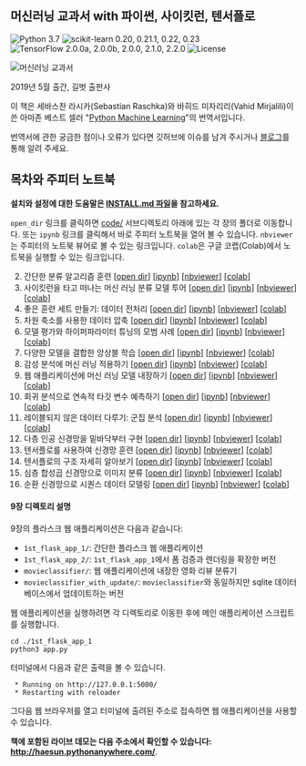 ## 머신러닝 교과서 with 파이썬, 사이킷런, 텐서플로

![Python 3.7](https://img.shields.io/badge/Python-3.7-blue.svg?style=plastic)
![scikit-learn 0.20, 0.21.1, 0.22, 0.23](https://img.shields.io/badge/scikit--learn-0.20%20%7C%200.21.1%20%7C%200.22.0%20%7C%200.23.0-red.svg?style=plastic)
![TensorFlow 2.0.0a, 2.0.0b, 2.0.0, 2.1.0, 2.2.0](https://img.shields.io/badge/TensorFlow-2.0.0a%20%7C%202.0.0b%20%7C%202.0.0%20%7C%202.1.0%20%7C%202.2.0-orange.svg?style=plastic)
![License](https://img.shields.io/badge/Code%20License-MIT-blue.svg?style=plastic)

![머신러닝 교과서](./images/cover.jpg)

2019년 5월 출간, 길벗 출판사

이 책은 세바스찬 라시카(Sebastian Raschka)와 바히드 미자리리(Vahid Mirjalili)이 쓴 아마존 베스트 셀러 "[Python Machine Learning](https://www.amazon.com/Python-Machine-Learning-scikit-learn-TensorFlow-ebook/dp/B0742K7HYF/)"의 번역서입니다.

번역서에 관한 궁금한 점이나 오류가 있다면 깃허브에 이슈를 남겨 주시거나 [블로그](http://bit.ly/2YGxYfQ)를 통해 알려 주세요.


## 목차와 주피터 노트북

**설치와 설정에 대한 도움말은 [INSTALL.md 파일](INSTALL.md)을 참고하세요.**

`open_dir` 링크를 클릭하면 [code/](code/) 서브디렉토리 아래에 있는 각 장의 폴더로 이동합니다. 또는 `ipynb` 링크를 클릭해서 바로 주피터 노트북을 열어 볼 수 있습니다. `nbviewer`는 주피터의 노트북 뷰어로 볼 수 있는 링크입니다. `colab`은 구글 코랩(Colab)에서 노트북을 실행할 수 있는 링크입니다.

2. 간단한 분류 알고리즘 훈련 [[open dir](./code/ch02)] [[ipynb](./code/ch02/ch02.ipynb)] [[nbviewer](https://nbviewer.jupyter.org/github/rickiepark/python-machine-learning-book-2nd-edition/blob/master/code/ch02/ch02.ipynb)] [[colab](https://colab.research.google.com/github/rickiepark/python-machine-learning-book-2nd-edition/blob/master/code/ch02/ch02.ipynb)]
3. 사이킷런을 타고 떠나는 머신 러닝 분류 모델 투어 [[open dir](./code/ch03)] [[ipynb](./code/ch03/ch03.ipynb)] [[nbviewer](https://nbviewer.jupyter.org/github/rickiepark/python-machine-learning-book-2nd-edition/blob/master/code/ch03/ch03.ipynb)] [[colab](https://colab.research.google.com/github/rickiepark/python-machine-learning-book-2nd-edition/blob/master/code/ch03/ch03.ipynb)]
4. 좋은 훈련 세트 만들기: 데이터 전처리 [[open dir](./code/ch04)] [[ipynb](./code/ch04/ch04.ipynb)] [[nbviewer](https://nbviewer.jupyter.org/github/rickiepark/python-machine-learning-book-2nd-edition/blob/master/code/ch04/ch04.ipynb)] [[colab](https://colab.research.google.com/github/rickiepark/python-machine-learning-book-2nd-edition/blob/master/code/ch04/ch04.ipynb)]
5. 차원 축소를 사용한 데이터 압축 [[open dir](./code/ch05)] [[ipynb](./code/ch05/ch05.ipynb)] [[nbviewer](https://nbviewer.jupyter.org/github/rickiepark/python-machine-learning-book-2nd-edition/blob/master/code/ch05/ch05.ipynb)] [[colab](https://colab.research.google.com/github/rickiepark/python-machine-learning-book-2nd-edition/blob/master/code/ch05/ch05.ipynb)]
6. 모델 평가와 하이퍼파라미터 튜닝의 모범 사례 [[open dir](./code/ch06)] [[ipynb](./code/ch06/ch06.ipynb)] [[nbviewer](https://nbviewer.jupyter.org/github/rickiepark/python-machine-learning-book-2nd-edition/blob/master/code/ch06/ch06.ipynb)] [[colab](https://colab.research.google.com/github/rickiepark/python-machine-learning-book-2nd-edition/blob/master/code/ch06/ch06.ipynb)]
7. 다양한 모델을 결합한 앙상블 학습 [[open dir](./code/ch07)] [[ipynb](./code/ch07/ch07.ipynb)] [[nbviewer](https://nbviewer.jupyter.org/github/rickiepark/python-machine-learning-book-2nd-edition/blob/master/code/ch07/ch07.ipynb)] [[colab](https://colab.research.google.com/github/rickiepark/python-machine-learning-book-2nd-edition/blob/master/code/ch07/ch07.ipynb)]
8. 감성 분석에 머신 러닝 적용하기 [[open dir](./code/ch08)] [[ipynb](./code/ch08/ch08.ipynb)] [[nbviewer](https://nbviewer.jupyter.org/github/rickiepark/python-machine-learning-book-2nd-edition/blob/master/code/ch08/ch08.ipynb)] [[colab](https://colab.research.google.com/github/rickiepark/python-machine-learning-book-2nd-edition/blob/master/code/ch08/ch08.ipynb)]
9. 웹 애플리케이션에 머신 러닝 모델 내장하기 [[open dir](./code/ch09)] [[ipynb](./code/ch09/ch09.ipynb)] [[nbviewer](https://nbviewer.jupyter.org/github/rickiepark/python-machine-learning-book-2nd-edition/blob/master/code/ch09/ch09.ipynb)] [[colab](https://colab.research.google.com/github/rickiepark/python-machine-learning-book-2nd-edition/blob/master/code/ch09/ch09.ipynb)]
10. 회귀 분석으로 연속적 타깃 변수 예측하기 [[open dir](./code/ch10)] [[ipynb](./code/ch10/ch10.ipynb)] [[nbviewer](https://nbviewer.jupyter.org/github/rickiepark/python-machine-learning-book-2nd-edition/blob/master/code/ch10/ch10.ipynb)] [[colab](https://colab.research.google.com/github/rickiepark/python-machine-learning-book-2nd-edition/blob/master/code/ch10/ch10.ipynb)]
11. 레이블되지 않은 데이터 다루기: 군집 분석 [[open dir](./code/ch11)] [[ipynb](./code/ch11/ch11.ipynb)] [[nbviewer](https://nbviewer.jupyter.org/github/rickiepark/python-machine-learning-book-2nd-edition/blob/master/code/ch11/ch11.ipynb)] [[colab](https://colab.research.google.com/github/rickiepark/python-machine-learning-book-2nd-edition/blob/master/code/ch11/ch11.ipynb)]
12. 다층 인공 신경망을 밑바닥부터 구현 [[open dir](./code/ch12)] [[ipynb](./code/ch12/ch12.ipynb)] [[nbviewer](https://nbviewer.jupyter.org/github/rickiepark/python-machine-learning-book-2nd-edition/blob/master/code/ch12/ch12.ipynb)] [[colab](https://colab.research.google.com/github/rickiepark/python-machine-learning-book-2nd-edition/blob/master/code/ch12/ch12.ipynb)]
13. 텐서플로를 사용하여 신경망 훈련 [[open dir](./code/ch13)] [[ipynb](./code/ch13/ch13.ipynb)] [[nbviewer](https://nbviewer.jupyter.org/github/rickiepark/python-machine-learning-book-2nd-edition/blob/master/code/ch13/ch13.ipynb)] [[colab](https://colab.research.google.com/github/rickiepark/python-machine-learning-book-2nd-edition/blob/master/code/ch13/ch13.ipynb)]
14. 텐서플로의 구조 자세히 알아보기 [[open dir](./code/ch14)] [[ipynb](./code/ch14/ch14.ipynb)] [[nbviewer](https://nbviewer.jupyter.org/github/rickiepark/python-machine-learning-book-2nd-edition/blob/master/code/ch14/ch14.ipynb)] [[colab](https://colab.research.google.com/github/rickiepark/python-machine-learning-book-2nd-edition/blob/master/code/ch14/ch14.ipynb)]
15. 심층 합성곱 신경망으로 이미지 분류 [[open dir](./code/ch15)] [[ipynb](./code/ch15/ch15.ipynb)] [[nbviewer](https://nbviewer.jupyter.org/github/rickiepark/python-machine-learning-book-2nd-edition/blob/master/code/ch15/ch15.ipynb)] [[colab](https://colab.research.google.com/github/rickiepark/python-machine-learning-book-2nd-edition/blob/master/code/ch15/ch15.ipynb)]
16. 순환 신경망으로 시퀀스 데이터 모델링 [[open dir](./code/ch16)] [[ipynb](./code/ch16/ch16.ipynb)] [[nbviewer](https://nbviewer.jupyter.org/github/rickiepark/python-machine-learning-book-2nd-edition/blob/master/code/ch16/ch16.ipynb)] [[colab](https://colab.research.google.com/github/rickiepark/python-machine-learning-book-2nd-edition/blob/master/code/ch16/ch16.ipynb)]

#### 9장 디렉토리 설명

9장의 플라스크 웹 애플리케이션은 다음과 같습니다:

- `1st_flask_app_1/`: 간단한 플라스크 웹 애플리케이션
- `1st_flask_app_2/`: `1st_flask_app_1`에서 폼 검증과 렌더링을 확장한 버전
- `movieclassifier/`: 웹 애플리케이션에 내장한 영화 리뷰 분류기
- `movieclassifier_with_update/`: `movieclassifier`와 동일하지만 sqlite 데이터베이스에서 업데이트하는 버전

웹 애플리케이션을 실행하려면 각 디렉토리로 이동한 후에 메인 애플리케이션 스크립트를 실행합니다.

    cd ./1st_flask_app_1
    python3 app.py

터미널에서 다음과 같은 출력을 볼 수 있습니다.

     * Running on http://127.0.0.1:5000/
     * Restarting with reloader

그다음 웹 브라우저를 열고 터미널에 출려된 주소로 접속하면 웹 애플리케이션을 사용할 수 있습니다.


**책에 포함된 라이브 데모는 다음 주소에서 확인할 수 있습니다: http://haesun.pythonanywhere.com/**.
